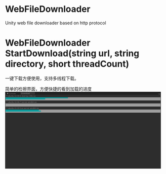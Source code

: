 # WebFileDownloader
Unity web file downloader based on http protocol
# WebFileDownloader StartDownload(string url, string directory, short threadCount)
一键下载方便使用，支持多线程下载。

简单的检擦界面，方便快捷的看到加载的进度
![image](https://github.com/ethanfangsh/WebFileDownloader/blob/7154c5e56ef7ba697f6731c29be85e8a95015529/img.png)
